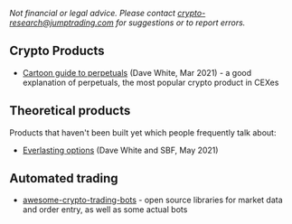_Not financial or legal advice. Please contact [crypto-research@jumptrading.com](crypto-research@jumptrading.com)
for suggestions or to report errors._

## Crypto Products
* [Cartoon guide to perpetuals](https://www.paradigm.xyz/2021/03/the-cartoon-guide-to-perps/) (Dave White, Mar 2021) -
  a good explanation of perpetuals, the most popular crypto product in CEXes
  
## Theoretical products
Products that haven't been built yet which people frequently talk about:
* [Everlasting options](https://www.paradigm.xyz/2021/05/everlasting-options/) (Dave White and SBF, May 2021)

## Automated trading
* [awesome-crypto-trading-bots](https://github.com/botcrypto-io/awesome-crypto-trading-bots) -
  open source libraries for market data and order entry, as well as some actual bots